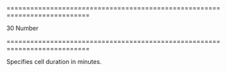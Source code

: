 ===========================================================================
<!--default-->30<!--/default-->
<!--type-->Number<!--/type-->
===========================================================================

<!--shortDescription-->
Specifies cell duration in minutes.
<!--/shortDescription-->

<!--fullDescription-->

<!--/fullDescription-->